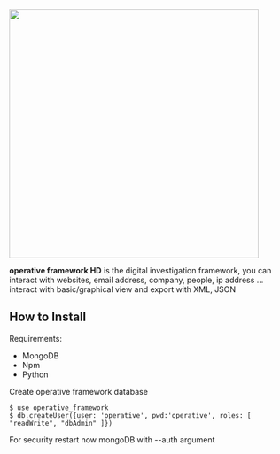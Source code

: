 <img src="https://image.ibb.co/fuPpQd/logo_operative.png" width="450">

**operative framework HD** is the digital investigation framework, you can interact with websites, email address, company, people, ip address ... interact with basic/graphical view and export with XML, JSON

## How to Install
Requirements:

+ MongoDB
+ Npm
+ Python


Create operative framework database

```
$ use operative_framework
$ db.createUser({user: 'operative', pwd:'operative', roles: [ "readWrite", "dbAdmin" ]})
```

For security restart now mongoDB with --auth argument



